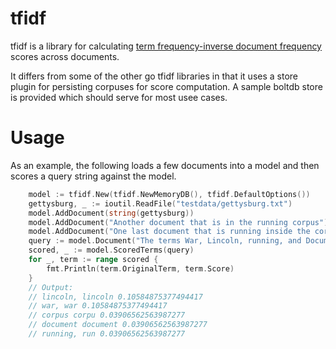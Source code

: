 
tfidf
=========

tfidf is a library for calculating [term frequency-inverse document
frequency](https://en.wikipedia.org/wiki/Tf%E2%80%93idf) scores across
documents.

It differs from some of the other go tfidf libraries in that it uses a store
plugin for persisting corpuses for score computation.  A sample boltdb store is
provided which should serve for most usee cases.

Usage
=====

As an example, the following loads a few documents into a model and then
scores a query string against the model.  

```go
    model := tfidf.New(tfidf.NewMemoryDB(), tfidf.DefaultOptions())
    gettysburg, _ := ioutil.ReadFile("testdata/gettysburg.txt")
    model.AddDocument(string(gettysburg))
    model.AddDocument("Another document that is in the running corpus")
    model.AddDocument("One last document that is running inside the corpus")
    query := model.Document("The terms War, Lincoln, running, and Document are in the Corpus")
    scored, _ := model.ScoredTerms(query)
    for _, term := range scored {
        fmt.Println(term.OriginalTerm, term.Score)
    }
    // Output:
    // lincoln, lincoln 0.10584875377494417
    // war, war 0.10584875377494417
    // corpus corpu 0.03906562563987277
    // document document 0.03906562563987277
    // running, run 0.03906562563987277

```
